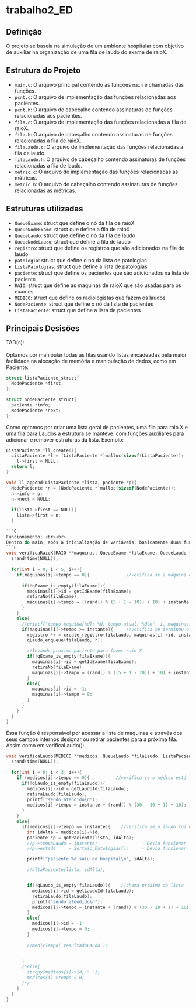 # trabalho2_ED
## Definição

O projeto se baseia na simulação de um ambiente hospitalar com objetivo de auxiliar na organização de uma fila de laudo do exame de raioX.

## Estrutura do Projeto

- `main.c`: O arquivo principal contendo as funções `main` e chamadas das funções.
- `pcnt.c`: O arquivo de implementação das funções relacionadas aos pacientes.
- `pcnt.h`: O arquivo de cabeçalho contendo assinaturas de funções relacionadas aos pacientes.
- `fila.c`: O arquivo de implementação das funções relacionadas a fila de raioX.
- `fila.h`: O arquivo de cabeçalho contendo assinaturas de funções relacionadas a fila de raioX.
- `filaLaudo.c`: O arquivo de implementação das funções relacionadas a fila de laudo.
- `filaLaudo.h`: O arquivo de cabeçalho contendo assinaturas de funções relacionadas a fila de laudo.
- `metric.c`: O arquivo de implementação das funções relacionadas as métricas.
- `metric.h`: O arquivo de cabeçalho contendo assinaturas de funções relacionadas as métricas.

## Estruturas utilizadas

- `QueueExame`: struct que define o nó da fila de raioX 
- `QueueNodeExame`: struct que define a fila de raioX
- `QueueLaudo`: struct que define o nó da fila de laudo
- `QueueNodeLaudo`: struct que define a fila de laudo
- `registro`: struct que define os registros que são adicionados na fila de laudo
- `patologia`: struct que define o nó da lista de patologias
- `ListaPatologias`: struct que define a lista de patologias
- `paciente`: struct que define os pacientes que são adicionados na lista de paciente
- `RAIO`: struct que define as maquinas de raioX que são usadas para os exames
- `MEDICO`: struct que define os radiologistas que fazem os laudos
- `NodePaciente`: struct que define o nó da lista de pacientes
- `ListaPaciente`: struct que define a lista de pacientes

## Principais Desisões

TAD(s):<br><br>
Optamos por manipular todas as filas usando listas encadeadas pela maior facilidade na alocação de memória e manipulação de dados, como em Paciente:
  
```C
struct listaPaciente_struct{
  NodePaciente *first;	
};

struct nodePaciente_struct{
  paciente *info;
  NodePaciente *next;
};

```
Como optamos por criar uma lista geral de pacientes, uma fila para raio X e uma fila para Laudos a estrutura se manteve. com funções auxiliares para adicionar e remover estruturas da lista. Exemplo:
  
```C
ListaPaciente *ll_create(){
  ListaPaciente *l = (ListaPaciente *)malloc(sizeof(ListaPaciente));
    l->first = NULL; 
  return l;
}

void ll_append(ListaPaciente *lista, paciente *p){
  NodePaciente *n = (NodePaciente *)malloc(sizeof(NodePaciente));
  n->info = p;
  n->next = NULL;
  
  if(lista->first == NULL){
    lista->first = n;
  }

```C
Funcionamento: <br><br>
Dentro do main, após a inicialização de variáveis, basicamente duas funções controla os aspectos mais cruciais, verificaRaioX():
```C
void verificaRaioX(RAIO **maquinas, QueueExame *filaExame, QueueLaudo *filaLaudo, int instante){
  srand(time(NULL));
  
  for(int i = 0; i < 5; i++){
    if(maquinas[i]->tempo == 0){              //verifica se a máquina está livre
      
      if(!qExame_is_empty(filaExame)){
        maquinas[i]->id = getIdExame(filaExame);
        retiraNo(filaExame);
        maquinas[i]->tempo = ((rand() % (5 + 1 - 10)) + 10) + instante; //adicionei o instante atual 
      }
    }  
    else{
      //printf("tempo maquina[%d]: %d, tempo atual: %d\n", i, maquinas[i]->tempo, instante);
      if(maquinas[i]->tempo >= instante){     //verifica se terminou o raio X
        registro *r = create_registro(filaLaudo, maquinas[i]->id, instante);
        qLaudo_enqueue(filaLaudo, r);

        //levando proximo paciente para fazer raio X
        if(!qExame_is_empty(filaExame)){
          maquinas[i]->id = getIdExame(filaExame);
          retiraNo(filaExame);
          maquinas[i]->tempo = (rand() % ((5 + 1 - 10)) + 10) + instante;
        }
        else{
          maquinas[i]->id = -1;
          maquinas[i]->tempo = 0;
        }
      }
    }
  }
}
```
Essa função é responsável por acessar a lista de maquinas e através dos seus campos internos designar ou retirar pacientes 
para a próxima fila. Assim como em verificaLaudo():
```C
void verificaLaudo(MEDICO **medicos, QueueLaudo *filaLaudo, ListaPaciente *lista, int instante){
  srand(time(NULL));
  
  for(int i = 0; i < 3; i++){
    if (medicos[i]->tempo == 0){          //verifica se o médico está livre
      if(!qLaudo_is_empty(filaLaudo)){
        medicos[i]->id = getLaudoId(filaLaudo);
        retiraLaudo(filaLaudo);
        printf("sendo atendido\n");
        medicos[i]->tempo = instante + (rand() % (30 - 10 + 1) + 10);
      }
    }
    else{
      if(medicos[i]->tempo == instante){    //verifica se o laudo foi emitido  
        int idAlta = medicos[i]->id;
        paciente *p = getPaciente(lista, idAlta);
        //p->tempoLaudo = instante;                 - Devia funcionar
        //p->estado     = Sorteio_Patologias();     - Devia funcionar

        printf("paciente %d saiu do hospital\n", idAlta);

        //altaPaciente(lista, idAlta);


        if(!qLaudo_is_empty(filaLaudo)){    //chama próximo da lista
          medicos[i]->id = getLaudoId(filaLaudo);
          retiraLaudo(filaLaudo);
          printf("sendo atendido\n");
          medicos[i]->tempo = instante + (rand() % (30 - 10 + 1) + 10);
        }
        else{
          medicos[i]->id = -1;
          medicos[i]->tempo = 0;
        }
        
        //medirTempo( resultadoLaudo );

        
      }
      /*else{
        strcpy(medicos[i]->id, " ");
        medicos[i]->tempo = 0;
      }*/
    }
  }
}

```
